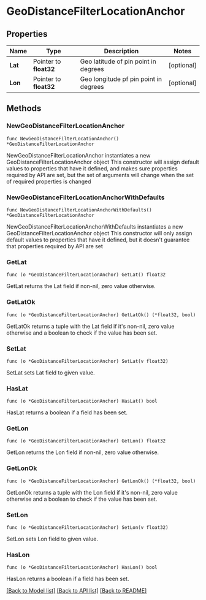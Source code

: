 # GeoDistanceFilterLocationAnchor

## Properties

Name | Type | Description | Notes
------------ | ------------- | ------------- | -------------
**Lat** | Pointer to **float32** | Geo latitude of pin point in degrees | [optional] 
**Lon** | Pointer to **float32** | Geo longitude pf pin point in degrees | [optional] 

## Methods

### NewGeoDistanceFilterLocationAnchor

`func NewGeoDistanceFilterLocationAnchor() *GeoDistanceFilterLocationAnchor`

NewGeoDistanceFilterLocationAnchor instantiates a new GeoDistanceFilterLocationAnchor object
This constructor will assign default values to properties that have it defined,
and makes sure properties required by API are set, but the set of arguments
will change when the set of required properties is changed

### NewGeoDistanceFilterLocationAnchorWithDefaults

`func NewGeoDistanceFilterLocationAnchorWithDefaults() *GeoDistanceFilterLocationAnchor`

NewGeoDistanceFilterLocationAnchorWithDefaults instantiates a new GeoDistanceFilterLocationAnchor object
This constructor will only assign default values to properties that have it defined,
but it doesn't guarantee that properties required by API are set

### GetLat

`func (o *GeoDistanceFilterLocationAnchor) GetLat() float32`

GetLat returns the Lat field if non-nil, zero value otherwise.

### GetLatOk

`func (o *GeoDistanceFilterLocationAnchor) GetLatOk() (*float32, bool)`

GetLatOk returns a tuple with the Lat field if it's non-nil, zero value otherwise
and a boolean to check if the value has been set.

### SetLat

`func (o *GeoDistanceFilterLocationAnchor) SetLat(v float32)`

SetLat sets Lat field to given value.

### HasLat

`func (o *GeoDistanceFilterLocationAnchor) HasLat() bool`

HasLat returns a boolean if a field has been set.

### GetLon

`func (o *GeoDistanceFilterLocationAnchor) GetLon() float32`

GetLon returns the Lon field if non-nil, zero value otherwise.

### GetLonOk

`func (o *GeoDistanceFilterLocationAnchor) GetLonOk() (*float32, bool)`

GetLonOk returns a tuple with the Lon field if it's non-nil, zero value otherwise
and a boolean to check if the value has been set.

### SetLon

`func (o *GeoDistanceFilterLocationAnchor) SetLon(v float32)`

SetLon sets Lon field to given value.

### HasLon

`func (o *GeoDistanceFilterLocationAnchor) HasLon() bool`

HasLon returns a boolean if a field has been set.


[[Back to Model list]](../README.md#documentation-for-models) [[Back to API list]](../README.md#documentation-for-api-endpoints) [[Back to README]](../README.md)


